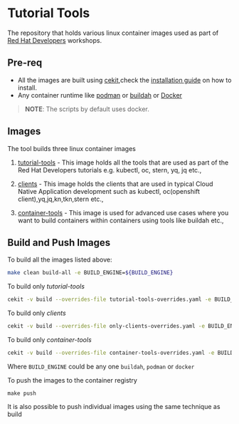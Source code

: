 # Tutorial Tools

The repository that holds various linux container images used as part of [Red Hat Developers](https://developers.redhat.com) workshops.

## Pre-req

- All the images are built using [cekit](https://cekit.readthedocs.io/en/latest/getting-started/index.html),check the [installation guide](https://cekit.readthedocs.io/en/latest/handbook/installation/index.html) on how to install.
- Any container runtime like [podman](https://podman.io) or [buildah](https://buildah.io) or [Docker](https://www.docker.com/products/container-runtime)

> **NOTE**: The scripts by default uses docker.  

## Images

The tool builds three linux container images

1. [tutorial-tools](https://quay.io/repository/rhdevelopers/tutorial-tools?tab=tags)  - This image holds all the tools that are used as part of the Red Hat Developers tutorials e.g. kubectl, oc, stern, yq, jq etc.,

2. [clients](https://quay.io/repository/rhdevelopers/clients?tab=tags) - This image holds the clients that are used in typical Cloud Native Application development such as kubectl, oc(openshift client),yq,jq,kn,tkn,stern etc.,

3. [container-tools](https://quay.io/repository/rhdevelopers/container-toolsa?tab=tags)  - This image is used for advanced use cases where you want to build containers within containers using tools like buildah etc.,

## Build and Push Images

To build all the images listed above:

```bash
make clean build-all -e BUILD_ENGINE=${BUILD_ENGINE}
```

To build only *tutorial-tools*

```bash
cekit -v build --overrides-file tutorial-tools-overrides.yaml -e BUILD_ENGINE=${BUILD_ENGINE} --no-squash
```

To build only *clients*

```bash
cekit -v build --overrides-file only-clients-overrides.yaml -e BUILD_ENGINE=${BUILD_ENGINE} --no-squash
```

To build only *container-tools*

```bash
cekit -v build --overrides-file container-tools-overrides.yaml -e BUILD_ENGINE=${BUILD_ENGINE} --no-squash
```

Where `BUILD_ENGINE` could be any one `buildah`, `podman` or `docker`

To push the images to the container registry

```shell
make push
```

It is also possible to push individual images using the same technique as build
